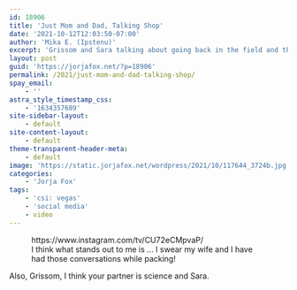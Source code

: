 ```yaml
---
id: 18906
title: 'Just Mom and Dad, Talking Shop'
date: '2021-10-12T12:03:50-07:00'
author: 'Mika E. (Ipstenu)'
excerpt: 'Grissom and Sara talking about going back in the field and the case for this week''s episode.'
layout: post
guid: 'https://jorjafox.net/?p=18906'
permalink: /2021/just-mom-and-dad-talking-shop/
spay_email:
    - ''
astra_style_timestamp_css:
    - '1634357689'
site-sidebar-layout:
    - default
site-content-layout:
    - default
theme-transparent-header-meta:
    - default
image: 'https://static.jorjafox.net/wordpress/2021/10/117644_3724b.jpg'
categories:
    - 'Jorja Fox'
tags:
    - 'csi: vegas'
    - 'social media'
    - video
---
```


<figure class="wp-block-embed is-type-rich is-provider-instagram wp-block-embed-instagram"><div class="wp-block-embed__wrapper">
https://www.instagram.com/tv/CU72eCMpvaP/
</div><figcaption>I think what stands out to me is ... I swear my wife and I have had those conversations while packing!</figcaption></figure>

Also, Grissom, I think your partner is science and Sara.
